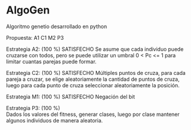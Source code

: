 # AlgoGen
Algoritmo genetio desarrollado en python

Propuesta: 
A1 C1 M2 P3


Estrategia A2: (100 %)                  SATISFECHO
Se asume que cada individuo puede cruzarse con todos, pero se puede utilizar un umbral 0 &lt; Pc &lt;= 1 para limitar cuantas parejas puede formar.

Estrategia C2: (100 %)                  SATISFECHO
Múltiples puntos de cruza, para cada pareja a cruzar, se elige aleatoriamente la cantidad de puntos de cruza, luego para cada punto de cruza seleccionar aleatoriamente la posición.

Estrategia M1: (100 %)                  SATISFECHO
Negación del bit

Estrategia P3: (100 %)                  
Dados los valores del fitness, generar clases, luego por clase mantener algunos individuos de manera aleatoria.
